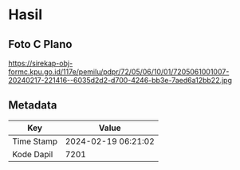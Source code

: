 # Hasil

## Foto C Plano

https://sirekap-obj-formc.kpu.go.id/117e/pemilu/pdpr/72/05/06/10/01/7205061001007-20240217-221416--6035d2d2-d700-4246-bb3e-7aed6a12bb22.jpg


## Metadata

| Key        | Value               |
| ---------- | ------------------- |
| Time Stamp | 2024-02-19 06:21:02 |
| Kode Dapil | 7201                |



